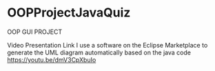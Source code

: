 # OOPProjectJavaQuiz
OOP GUI PROJECT

Video Presentation Link
I use a software on the Eclipse Marketplace to generate the UML diagram automatically based on the java code
https://youtu.be/dmV3CpXbuIo
